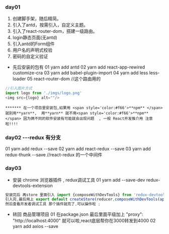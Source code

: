 ### day01
1. 创建脚手架，随后精简。
2. 引入了antd，按需引入，自定义主题。
3. 引入了react-router-dom，搭建一级路由。
4. login静态页面(无antd)
5. 引入antd的Form组件
6. 用户名的声明式校验
7. 密码的自定义验证
* 先后安装的包有
01  yarn add antd
02  yarn add react-app-rewired customize-cra
03  yarn add babel-plugin-import
04  yarn add less less-loader
05  react-router-dom  //这个路由用的

```js
//引入图片方式 
import logo from './imgs/logo.png'
<img src={logo} alt=""/>
```
```
******* 在一个项目里安装包,如果用 <span style='color:#f66'>**npm** </span>就别用**yarn**,  用**yarn** 就不用<span style='color:#f66'>**npm** </span> 因为俩不同的软件安装有可能就会出现问题  , 一般 React开发推介用 注意啦!!!! 
```

### day02 ---redux 有分支
01  yarn add redux --save
02  yarn add react-redux --save
03  yarn add redux-thunk --save  //react-redux 的一个中间件

### day03 
* 安装 chrome 浏览器插件 , redux调试工具
01  yarn add --save-dev redux-devtools-extension  
```js
安装完后 再store 里面引入 import {composeWithDevTools} from 'redux-devtools-extension' 
引入完,最后用上 export default createStore(reducer,composeWithDevTools(applyMiddleware(thunk)));
然后查看开发者调试工具 那个插件就亮了,可以操作啦 ;
```
* 转回 商品管理项目
01  在package.json 最后里面平级加上 "proxy": "http://localhost:4000" 就可以啦,react底层帮你在3000转发到4000 
02 yarn add axios --save 


		
		